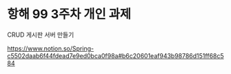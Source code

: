 # 항해 99 3주차 개인 과제
CRUD 게시판 서버 만들기

https://www.notion.so/Spring-c5502daab6f44fdead7e9ed0bca0f98a#b6c20601eaf943b98786d151ff68c584

